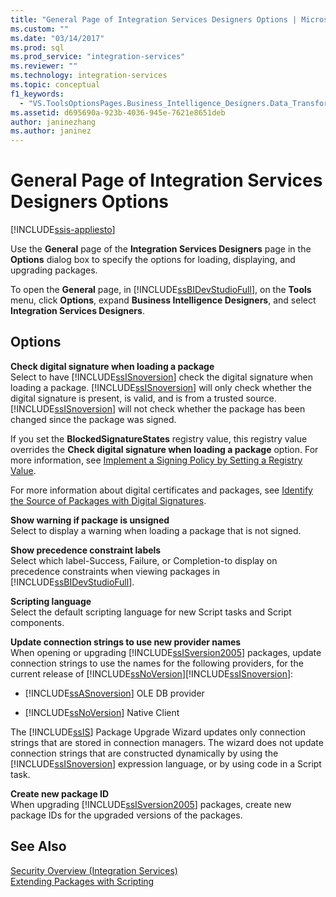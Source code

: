 ```yaml
---
title: "General Page of Integration Services Designers Options | Microsoft Docs"
ms.custom: ""
ms.date: "03/14/2017"
ms.prod: sql
ms.prod_service: "integration-services"
ms.reviewer: ""
ms.technology: integration-services
ms.topic: conceptual
f1_keywords: 
  - "VS.ToolsOptionsPages.Business_Intelligence_Designers.Data_Transformation_Designers.General"
ms.assetid: d695690a-923b-4036-945e-7621e8651deb
author: janinezhang
ms.author: janinez
---
```

# General Page of Integration Services Designers Options

[!INCLUDE[ssis-appliesto](../includes/ssis-appliesto-ssvrpluslinux-asdb-asdw-xxx.md)]


  Use the **General** page of the **Integration Services Designers** page in the **Options** dialog box to specify the options for loading, displaying, and upgrading packages.  
  
 To open the **General** page, in [!INCLUDE[ssBIDevStudioFull](../includes/ssbidevstudiofull-md.md)], on the **Tools** menu, click **Options**, expand **Business Intelligence Designers**, and select **Integration Services Designers**.  
  
## Options  
 **Check digital signature when loading a package**  
 Select to have [!INCLUDE[ssISnoversion](../includes/ssisnoversion-md.md)] check the digital signature when loading a package. [!INCLUDE[ssISnoversion](../includes/ssisnoversion-md.md)] will only check whether the digital signature is present, is valid, and is from a trusted source. [!INCLUDE[ssISnoversion](../includes/ssisnoversion-md.md)] will not check whether the package has been changed since the package was signed.  
  
 If you set the **BlockedSignatureStates** registry value, this registry value overrides the **Check digital signature when loading a package** option. For more information, see [Implement a Signing Policy by Setting a Registry Value](../integration-services/packages/implement-a-signing-policy-by-setting-a-registry-value.md).  
  
 For more information about digital certificates and packages, see [Identify the Source of Packages with Digital Signatures](../integration-services/security/identify-the-source-of-packages-with-digital-signatures.md).  
  
 **Show warning if package is unsigned**  
 Select to display a warning when loading a package that is not signed.  
  
 **Show precedence constraint labels**  
 Select which label-Success, Failure, or Completion-to display on precedence constraints when viewing packages in [!INCLUDE[ssBIDevStudioFull](../includes/ssbidevstudiofull-md.md)].  
  
 **Scripting language**  
 Select the default scripting language for new Script tasks and Script components.  
  
 **Update connection strings to use new provider names**  
 When opening or upgrading [!INCLUDE[ssISversion2005](../includes/ssisversion2005-md.md)] packages, update connection strings to use the names for the following providers, for the current release of [!INCLUDE[ssNoVersion](../includes/ssnoversion-md.md)][!INCLUDE[ssISnoversion](../includes/ssisnoversion-md.md)]:  
  
-   [!INCLUDE[ssASnoversion](../includes/ssasnoversion-md.md)] OLE DB provider  
  
-   [!INCLUDE[ssNoVersion](../includes/ssnoversion-md.md)] Native Client  
  
 The [!INCLUDE[ssIS](../includes/ssis-md.md)] Package Upgrade Wizard updates only connection strings that are stored in connection managers. The wizard does not update connection strings that are constructed dynamically by using the [!INCLUDE[ssISnoversion](../includes/ssisnoversion-md.md)] expression language, or by using code in a Script task.  
  
 **Create new package ID**  
 When upgrading [!INCLUDE[ssISversion2005](../includes/ssisversion2005-md.md)] packages, create new package IDs for the upgraded versions of the packages.  
  
## See Also  
 [Security Overview &#40;Integration Services&#41;](../integration-services/security/security-overview-integration-services.md)   
 [Extending Packages with Scripting](../integration-services/extending-packages-scripting/extending-packages-with-scripting.md)  
  
  
